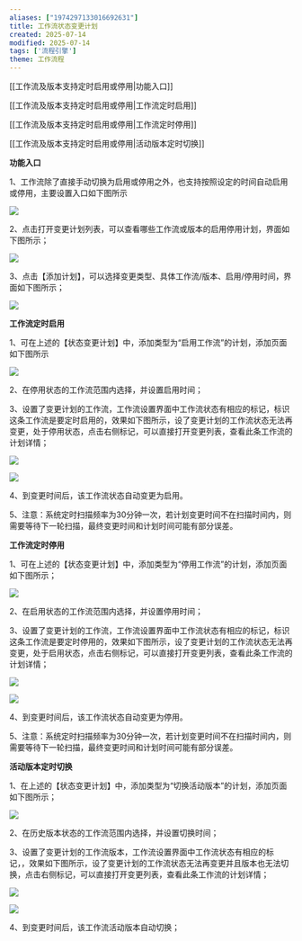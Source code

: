 ```yaml
---
aliases: ["1974297133016692631"]
title: 工作流状态变更计划
created: 2025-07-14
modified: 2025-07-14
tags: ['流程引擎']
theme: 工作流程
---
```


[[工作流及版本支持定时启用或停用|功能入口]]

[[工作流及版本支持定时启用或停用|工作流定时启用]]

[[工作流及版本支持定时启用或停用|工作流定时停用]]

[[工作流及版本支持定时启用或停用|活动版本定时切换]]

**功能入口**

1、工作流除了直接手动切换为启用或停用之外，也支持按照设定的时间自动启用或停用，主要设置入口如下图所示

![](https://myhelpdoc.oss-cn-heyuan.aliyuncs.com/mdimages/76c1350f253dbfdc51fda23f1ccae17d.jpg)

2、点击打开变更计划列表，可以查看哪些工作流或版本的启用停用计划，界面如下图所示；

![](https://myhelpdoc.oss-cn-heyuan.aliyuncs.com/mdimages/5d8e623568201d8e00249928075b752e.jpg)

3、点击【添加计划】，可以选择变更类型、具体工作流/版本、启用/停用时间，界面如下图所示；

![](https://myhelpdoc.oss-cn-heyuan.aliyuncs.com/mdimages/9e9bd22ea8c72468e9912121f4d59f73.jpg)

**工作流定时启用**

1、可在上述的【状态变更计划】中，添加类型为“启用工作流”的计划，添加页面如下图所示

![](https://myhelpdoc.oss-cn-heyuan.aliyuncs.com/mdimages/50b290d814f6271ae08251590050f662.jpg)

2、在停用状态的工作流范围内选择，并设置启用时间；

3、设置了变更计划的工作流，工作流设置界面中工作流状态有相应的标记，标识这条工作流是要定时启用的，效果如下图所示，设了变更计划的工作流状态无法再变更，处于停用状态，点击右侧标记，可以直接打开变更列表，查看此条工作流的计划详情；

![](https://myhelpdoc.oss-cn-heyuan.aliyuncs.com/mdimages/9b1ec55fac659224c57bceec7251c244.jpg)

![](https://myhelpdoc.oss-cn-heyuan.aliyuncs.com/mdimages/9153b242423f965648a3a49e8d3f0253.jpg)

4、到变更时间后，该工作流状态自动变更为启用。

5、注意：系统定时扫描频率为30分钟一次，若计划变更时间不在扫描时间内，则需要等待下一轮扫描，最终变更时间和计划时间可能有部分误差。

**工作流定时停用**

1、可在上述的【状态变更计划】中，添加类型为“停用工作流”的计划，添加页面如下图所示；

![](https://myhelpdoc.oss-cn-heyuan.aliyuncs.com/mdimages/c2df015d3a78ecc3b8700ac45fb7c1bd.jpg)

2、在启用状态的工作流范围内选择，并设置停用时间；

3、设置了变更计划的工作流，工作流设置界面中工作流状态有相应的标记，标识这条工作流是要定时停用的，效果如下图所示，设了变更计划的工作流状态无法再变更，处于启用状态，点击右侧标记，可以直接打开变更列表，查看此条工作流的计划详情；

![](https://myhelpdoc.oss-cn-heyuan.aliyuncs.com/mdimages/9d25bfec5022a212ea88161e436745b4.jpg)

![](https://myhelpdoc.oss-cn-heyuan.aliyuncs.com/mdimages/c68f9fd75de4bff6058a0f95e494c710.jpg)

4、到变更时间后，该工作流状态自动变更为停用。

5、注意：系统定时扫描频率为30分钟一次，若计划变更时间不在扫描时间内，则需要等待下一轮扫描，最终变更时间和计划时间可能有部分误差。

**活动版本定时切换**

1、在上述的【状态变更计划】中，添加类型为“切换活动版本”的计划，添加页面如下图所示；

![](https://myhelpdoc.oss-cn-heyuan.aliyuncs.com/mdimages/5322b490ae0edbf8fe046fcf44aca109.jpg)

2、在历史版本状态的工作流范围内选择，并设置切换时间；

3、设置了变更计划的工作流版本，工作流设置界面中工作流状态有相应的标记，，效果如下图所示，设了变更计划的工作流状态无法再变更并且版本也无法切换，点击右侧标记，可以直接打开变更列表，查看此条工作流的计划详情；

![](https://myhelpdoc.oss-cn-heyuan.aliyuncs.com/mdimages/2c4295082409bf9411b120fdf537ec30.jpg)

![](https://myhelpdoc.oss-cn-heyuan.aliyuncs.com/mdimages/fa7c0b31408c023a34af226ab97799dc.jpg)

4、到变更时间后，该工作流活动版本自动切换；


